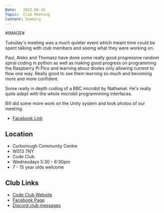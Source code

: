 ```yaml
---
Date:   2022-06-16
Topic:  Club Meeting
Content: Summary
---
```

#IMAGE#

Tuesday's meeting was a much quieter event which meant time could be spent talking with club members and seeing what they were working on.

Paul, Aleks and Thomasz have done some really good progressive random spiral coding in python as well as making good progress on programming the Raspberry Pi Pico and learning about diodes only allowing current to flow one way. Really good to see them learning so much and becoming more and more confident.

Some really in depth coding of a BBC microbit by Nathaniel. He's really quite adept with the whole microbit programnming interfaces.

Bill did some more work on the Unity system and took photos of our meeting.

* [Facebook Link](https://www.facebook.com/1481985248595237/posts/4942912172502510/)

## Location

* Curborough Community Centre
* WS13 7NY
* Code Club
* Wednesdays 5:30 - 6:30pm
* 7 - 15 year olds welcome

## Club Links

* [Code Club Website](https://lichfield-code-club.github.io/)
* [Facebook Page](https://www.facebook.com/LichfieldCoders)
* [Discord club messages](https://discord.gg/szz6xGK)
